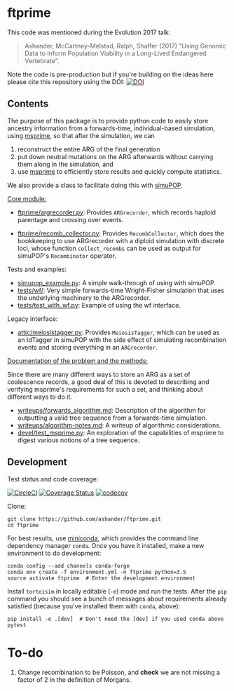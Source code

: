 ftprime
======

This code was mentioned during the Evolution 2017 talk:
> Ashander, McCartney-Melstad, Ralph, Shaffer (2017) "Using Genomic Data to Inform Population Viability in a Long-Lived Endangered Vertebrate". 

Note the code is pre-production but if you're building on the ideas here please cite this repository using the DOI: [![DOI](https://zenodo.org/badge/72480698.svg)](https://zenodo.org/badge/latestdoi/72480698)


Contents
--------

The purpose of this package is to provide python code to easily store ancestry information from a forwards-time, 
individual-based simulation, using [msprime](https://github.com/jeromekelleher/msprime), so that after the simulation,
we can

1. reconstruct the entire ARG of the final generation
2. put down neutral mutations on the ARG afterwards without carrying them along in the simulation, and
3. use [msprime](https://github.com/jeromekelleher/msprime) to efficiently store results and quickly compute statistics.

We also provide a class to facilitate doing this with [simuPOP](https://github.com/BoPeng/simuPOP).

[Core module:](ftprime/)

-  [ftprime/argrecorder.py](ftprime/argrecorder.py): Provides `ARGrecorder`, which records haploid parentage and crossing over events.

-  [ftprime/recomb_collector.py](ftprime/recomb_collector.py): Provides `RecombCollector`, which does the bookkeeping to use ARGrecorder
    with a diploid simulation with discrete loci, whose function `collect_recombs` can be used as output for simuPOP's `Recombinator` operator.


Tests and examples:

-  [simupop_example.py](simupop_example.py): A simple walk-through of using with simuPOP.
-  [tests/wf/](test/wf/__init__.py): Very simple forwards-time Wright-Fisher simulation that uses the underlying machinery to the ARGrecorder.
-  [tests/test_with_wf.py](tests/test_with_wf.py): Example of using the wf interface.


Legacy interface:

-  [attic/meiosistagger.py](attic/meiosistagger.py): Provides `MeiosisTagger`, which can be used as an IdTagger in simuPOP
    with the side effect of simulating recombination events and storing everything in an `ARGrecorder`.

[Documentation of the problem and the methods:](writeups/)

Since there are many different ways to store an ARG as a set of coalescence records,
a good deal of this is devoted to describing and verifying msprime's requirements
for such a set, and thinking about different ways to do it.

-  [writeups/forwards_algorithm.md](writeups/forwards_algorithm.md): Description of the algorithm for outputting a valid tree sequence from a forwards-time simulation.
-  [writeups/algorithm-notes.md](writeups/algorithm-notes.md): A writeup of algorithmic considerations.
-  [devel/test_msprime.py](devel/test_msprime.py): An exploration of the capabilities of msprime to digest various notions of a tree sequence.



Development
-----------

Test status and code coverage:

[![CircleCI](https://circleci.com/gh/ashander/ftprime/tree/master.svg?style=svg)](https://circleci.com/gh/ashander/ftprime/tree/master) [![Coverage Status](https://coveralls.io/repos/github/ashander/ftprime/badge.svg?branch=master)](https://coveralls.io/github/ashander/ftprime?branch=master) [![codecov](https://codecov.io/gh/ashander/ftprime/branch/master/graph/badge.svg)](https://codecov.io/gh/ashander/ftprime)


Clone:

    git clone https://github.com/ashander/ftprime.git
    cd ftprime

For best results, use [miniconda](https://conda.io/miniconda.html),
which provides the command line dependency manager `conda`.
Once you have it installed, make a new environment to do development:

    conda config --add channels conda-forge
    conda env create -f environment.yml -n ftprime python=3.5
    source activate ftprime  # Enter the development environment

Install ``tortoisim`` in locally editable (``-e``) mode and run the tests.
After the ``pip`` command you should see a bunch of messages about requirements
already satisfied (because you've installed them with ``conda``, above):

    pip install -e .[dev]  # Don't need the [dev] if you used conda above
    pytest

To-do
=====

1. Change recombination to be Poisson, and **check** we are not missing a factor of 2 in the definition of Morgans.
